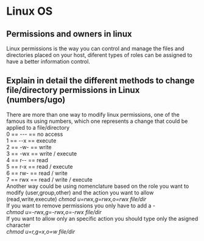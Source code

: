 # Linux OS
## Permissions and owners in linux
Linux permissions is the way you can control and manage the files and directories placed on your host, diferent types of roles can be assigned to have a better information control.
## Explain in detail the different methods to change file/directory permissions in Linux (numbers/ugo)
There are more than one way to modify linux permissions, one of the famous its using numbers, which one represents a change that could be applied to a file/directory  
0 == --- == no access  
1 == --x == execute  
2 == -w- == write  
3 == -wx == write / execute  
4 == r-- == read  
5 == r-x == read / execute  
6 == rw- == read / write  
7 == rwx == read / write / execute  
Another way could be using nomenclature based on the role you want to modify (user,group,other) and the action you want to allow (read,write,execute)
_chmod u=rwx,g=rwx,o=rwx file/dir_  
If you want to remove permissions you only have to add a _-_  
_chmod u=-rwx,g=-rwx,o=-rwx file/dir_  
If you want to allow only an specific action you should type only the asigned character  
_chmod u=r,g=x,o=w file/dir_